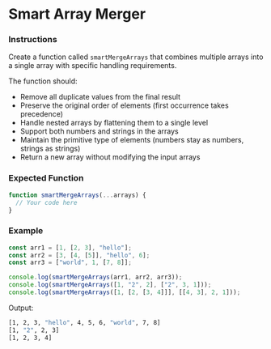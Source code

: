# Smart Array Merger

### Instructions

Create a function called `smartMergeArrays` that combines multiple arrays into a single array with specific handling requirements.

The function should:

- Remove all duplicate values from the final result
- Preserve the original order of elements (first occurrence takes precedence)
- Handle nested arrays by flattening them to a single level
- Support both numbers and strings in the arrays
- Maintain the primitive type of elements (numbers stay as numbers, strings as strings)
- Return a new array without modifying the input arrays

### Expected Function

```js
function smartMergeArrays(...arrays) {
  // Your code here
}
```

### Example

```js
const arr1 = [1, [2, 3], "hello"];
const arr2 = [3, [4, [5]], "hello", 6];
const arr3 = ["world", 1, [7, 8]];

console.log(smartMergeArrays(arr1, arr2, arr3));
console.log(smartMergeArrays([1, "2", 2], ["2", 3, 1]));
console.log(smartMergeArrays([1, [2, [3, 4]]], [[4, 3], 2, 1]));
```

Output:

```bash
[1, 2, 3, "hello", 4, 5, 6, "world", 7, 8]
[1, "2", 2, 3]
[1, 2, 3, 4]
```
